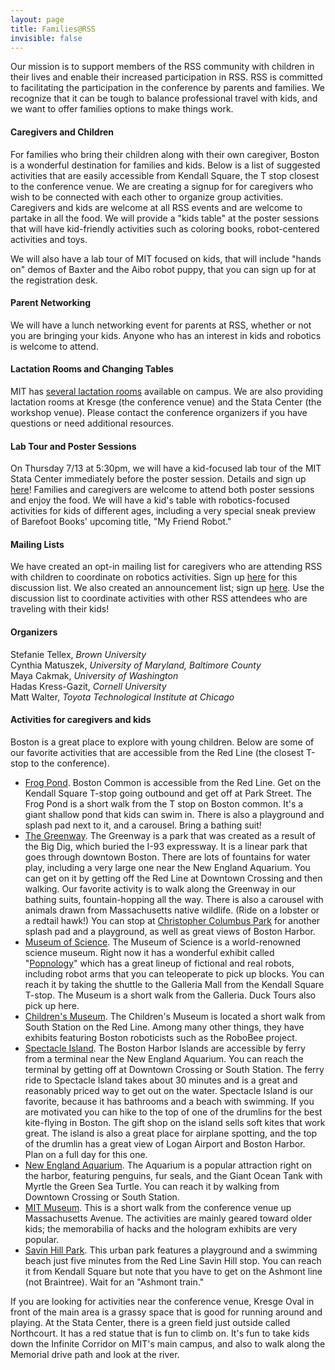 ```yaml
---
layout: page
title: Families@RSS
invisible: false
---
```


Our mission is to support members of the RSS community with children in their lives and enable their increased participation in RSS. RSS is committed to facilitating the participation in the conference by parents and families. We recognize that it can be tough to balance professional travel with kids, and we want to offer families options to make things work.

#### Caregivers and Children

For families who bring their children along with their own caregiver, Boston is
a wonderful destination for families and kids. Below is a list of suggested
activities that are easily accessible from Kendall Square, the T stop closest to
the conference venue. We are creating a signup for for caregivers who wish to be
connected with each other to organize group activities. Caregivers and kids are
welcome at all RSS events and are welcome to partake in all the food. We will
provide a "kids table" at the poster sessions that will have kid-friendly
activities such as coloring books, robot-centered activities and toys.

We will also have a lab tour of MIT focused on kids, that will include "hands
on" demos of Baxter and the Aibo robot puppy, that you can sign up for at the
registration desk.

#### Parent Networking

We will have a lunch networking event for parents at RSS, whether or not you are
bringing your kids. Anyone who has an interest in kids and robotics is welcome
to attend.

#### Lactation Rooms and Changing Tables

MIT has [several lactation rooms][lactation rooms] available on campus. We are
also providing lactation rooms at Kresge (the conference venue) and the Stata
Center (the workshop venue). Please contact the conference organizers if you
have questions or need additional resources.

[lactation rooms]: http://hrweb.mit.edu/worklife/child-care-parenting/breastfeeding-support/lactation-rooms/campus

#### Lab Tour and Poster Sessions

On Thursday 7/13 at 5:30pm, we will have a kid-focused lab tour of the MIT Stata
Center immediately before the poster session. Details and sign
up [here][lab tour]! Families and caregivers are welcome to attend both poster
sessions and enjoy the food. We will have a kid's table with robotics-focused
activities for kids of different ages, including a very special sneak preview of
Barefoot Books' upcoming title, "My Friend Robot."

[lab tour]: https://docs.google.com/forms/d/e/1FAIpQLSc1oJ5wHblWGv-HumqsncBGWtizQHwraaXsAvupQY_wSJsBDA/viewform

#### Mailing Lists

We have created an opt-in mailing list for caregivers who are attending RSS with
children to coordinate on robotics activities. Sign up [here][discussion list]
for this discussion list. We also created an announcement list; sign
up [here][announcement list]. Use the discussion list to coordinate activities
with other RSS attendees who are traveling with their kids!

[discussion list]: https://groups.google.com/forum/#!forum/rss2017-families-discuss
[announcement list]: https://groups.google.com/forum/#!forum/rss2017-families-announce

#### Organizers

Stefanie Tellex, *Brown University* <br/>
Cynthia Matuszek, *University of Maryland, Baltimore County* <br/>
Maya Cakmak, *University of Washington* <br/>
Hadas Kress-Gazit, *Cornell University* <br/>
Matt Walter, *Toyota Technological Institute at Chicago*

#### Activities for caregivers and kids

Boston is a great place to explore with young children. Below are some of our
favorite activities that are accessible from the Red Line (the closest T-stop to
the conference).

- [Frog Pond][frog pond]. Boston Common is accessible from the Red Line. Get on
  the Kendall Square T-stop going outbound and get off at Park Street. The Frog
  Pond is a short walk from the T stop on Boston common. It's a giant shallow
  pond that kids can swim in. There is also a playground and splash pad next to
  it, and a carousel. Bring a bathing suit!
- [The Greenway][the greenway]. The Greenway is a park that was created as a
  result of the Big Dig, which buried the I-93 expressway. It is a linear park
  that goes through downtown Boston. There are lots of fountains for water play,
  including a very large one near the New England Aquarium. You can get on it by
  getting off the Red Line at Downtown Crossing and then walking. Our favorite
  activity is to walk along the Greenway in our bathing suits, fountain-hopping
  all the way. There is also a carousel with animals drawn from Massachusetts
  native wildlife. (Ride on a lobster or a redtail hawk!) You can stop
  at [Christopher Columbus Park][christopher columbus park] for another splash
  pad and a playground, as well as great views of Boston Harbor.
- [Museum of Science][museum of science]. The Museum of Science is a
  world-renowned science museum. Right now it has a wonderful exhibit called
  "[Popnology][popnology]" which has a great lineup of fictional and real
  robots, including robot arms that you can teleoperate to pick up blocks. You
  can reach it by taking the shuttle to the Galleria Mall from the Kendall
  Square T-stop. The Museum is a short walk from the Galleria.  Duck Tours also
  pick up here.
- [Children's Museum][childrens museum]. The Children's Museum is located a
  short walk from South Station on the Red Line. Among many other things, they
  have exhibits featuring Boston roboticists such as the RoboBee project.
- [Spectacle Island][spectacle island]. The Boston Harbor Islands are accessible
  by ferry from a terminal near the New England Aquarium. You can reach the
  terminal by getting off at Downtown Crossing or South Station. The ferry ride
  to Spectacle Island takes about 30 minutes and is a great and reasonably
  priced way to get out on the water. Spectacle Island is our favorite, because
  it has bathrooms and a beach with swimming. If you are motivated you can hike
  to the top of one of the drumlins for the best kite-flying in Boston. The gift
  shop on the island sells soft kites that work great. The island is also a
  great place for airplane spotting, and the top of the drumlin has a great view
  of Logan Airport and Boston Harbor.  Plan on a full day for this one.
- [New England Aquarium][new england aquarium]. The Aquarium is a popular
  attraction right on the harbor, featuring penguins, fur seals, and the Giant
  Ocean Tank with Myrtle the Green Sea Turtle. You can reach it by walking from
  Downtown Crossing or South Station.
- [MIT Museum][mit museum]. This is a short walk from the conference venue up
  Massachusetts Avenue. The activities are mainly geared toward older kids; the
  memorabilia of hacks and the hologram exhibits are very popular.
- [Savin Hill Park][savin hill park]. This urban park features a playground and
  a swimming beach just five minutes from the Red Line Savin Hill stop. You can
  reach it from Kendall Square but note that you have to get on the Ashmont line
  (not Braintree). Wait for an "Ashmont train."

If you are looking for activities near the conference venue, Kresge Oval in
front of the main area is a grassy space that is good for running around and
playing. At the Stata Center, there is a green field just outside called
Northcourt. It has a red statue that is fun to climb on. It's fun to take kids
down the Infinite Corridor on MIT's main campus, and also to walk along the
Memorial drive path and look at the river.

[frog pond]: https://bostonfrogpond.com/
[the greenway]: http://www.rosekennedygreenway.org/
[christopher columbus park]: http://www.bostoncentral.com/activities/christopher-columbus-waterfront-park-boston/p311.php
[museum of science]: https://www.mos.org/
[popnology]: https://www.mos.org/popnology/
[childrens museum]: http://www.bostonchildrensmuseum.org/
[spectacle island]: http://www.bostonharborislands.org/spectacle-island
[new england aquarium]: http://www.neaq.org/
[mit museum]: https://mitmuseum.mit.edu/
[savin hill park]: https://www.yelp.com/biz/savin-hill-park-dorchester

<br/>
<br/>
<br/>
<br/>
